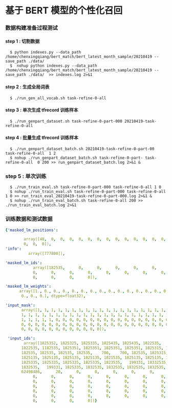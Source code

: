 #  基于 BERT 模型的个性化召回

### 数据构建准备过程测试
#### step 1 : 切割数据
      $ python indexes.py --data_path /home/chenxingqiang/bert_match/bert_latest_month_sample/20210419 --save_path ./data/ 
      $  nohup python indexes.py --data_path /home/chenxingqiang/bert_match/bert_latest_month_sample/20210419 --save_path ./data/  >> indexes.log 2>&1

#### step 2 : 生成全局词表
      $ ./run_gen_all_vocab.sh task-refine-0-all
 
#### step 3 : 单次生成 tfrecord 训练样本
      $ ./run_genpart_dataset.sh task-refine-0-part-000 20210419-task-refine-0-all 

#### step 4 : 批量生成 tfrecord 训练样本
      $ ./run_genpart_dataset_batch.sh 20210419-task-refine-0-part-00 task-refine-0-all  1 2
      $ nohup ./run_genpart_dataset_batch.sh task-refine-0-part- task-refine-0-all  0 200 >> run_genpart_dataset_batch.log 2>&1 &
      
### step 5 :  单次训练 
      $ ./run_train_eval.sh task-refine-0-part-000 task-refine-0-all 1 0   
      $ nohup ./run_train_eval.sh task-refine-0-part-000 task-refine-0-all 1 0 >> run_train_eval_20210419-task-refine-0-part-000.log 2>&1 &
      $ nohup ./run_train_eval_batch.sh task-refine-0-all 200 >> ./run_train_eval_batch.log 2>&1
### 训练数据和测试数据
```yaml
{'masked_lm_positions': 

        array([48,  0,  0,  0,  0,  0,  0,  0,  0,  0,  0,  0,  0,  0,  0,  0,  0,
        0,  0,  0]), 
'info': 
          array([777800]), 

'masked_lm_ids': 
            array([182535,      0,      0,      0,      0,      0,      0,      0,
            0,      0,      0,      0,      0,      0,      0,      0,
            0,      0,      0,      0]), 

'masked_lm_weights': 
      array([1., 0., 0., 0., 0., 0., 0., 0., 0., 0., 0., 0., 0., 0., 0., 0., 0.,
       0., 0., 0.], dtype=float32), 

'input_mask': 
       array([1, 1, 1, 1, 1, 1, 1, 1, 1, 1, 1, 1, 1, 1, 1, 1, 1, 1, 1, 1, 1, 1,
       1, 1, 1, 1, 1, 1, 1, 1, 1, 1, 1, 1, 1, 1, 1, 1, 1, 1, 1, 1, 1, 1,
       1, 1, 1, 1, 1, 0, 0, 0, 0, 0, 0, 0, 0, 0, 0, 0, 0, 0, 0, 0, 0, 0,
       0, 0, 0, 0, 0, 0, 0, 0, 0, 0, 0, 0, 0, 0, 0, 0, 0, 0, 0, 0, 0, 0,
       0, 0, 0, 0, 0, 0, 0, 0, 0, 0, 0, 0]),

 'input_ids': 
        array([1825352, 1825325, 1825335, 1825435, 1825435, 1822535,   19912, 1812535,
       1822535, 1182535, 1825351, 1825351, 1825351, 1825351, 1825315, 1812535,
       182535, 182535, 182535, 182535,    700,    700, 182535, 1825315,
       1825135, 1825135, 1825135, 1825135, 1821535, 1825135, 1825135, 1825315,
       1825335, 1825335, 1825335, 1825335, 1823535,   199331, 18332535, 1832535,
       1832535,   199331, 1825335, 1832535, 1832535, 1832535, 1832535, 1824535,
       62498486,      20,      0,      0,      0,      0,      0,      0,
            0,      0,      0,      0,      0,      0,      0,      0,
            0,      0,      0,      0,      0,      0,      0,      0,
            0,      0,      0,      0,      0,      0,      0,      0,
            0,      0,      0,      0,      0,      0,      0,      0,
            0,      0,      0,      0,      0,      0,      0,      0,
            0,      0,      0,      0])}
```
    
